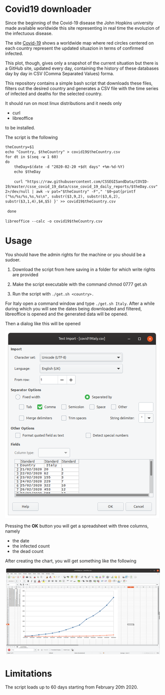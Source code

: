 # Covid19 downloader

Since the beginning of the Covid-19 disease the John Hopkins university made available worldwide this site representing in real time the evoluzion of the infectuous disease.

The site [Covid-19](https://gisanddata.maps.arcgis.com/apps/opsdashboard/index.html#/bda7594740fd40299423467b48e9ecf6) shows a worldwide map where red circles centered on each country represent the updated situazion in terms of confirmed infected.

This plot, though, gives only a snapshot of the current situation but there is a GitHub site, updated every day, containing the history of these databases day by day in CSV (Comma Separated Values) forma.

This repository contains a simple bash script that downloads these files, filters out the desired country and generates a CSV file with the time series of infected and deaths for the selected country.

It should run on most linux distributions and it needs only

* curl
* libreoffice

to be installed.

The script is the following 

```
theCountry=$1
echo "Country, $theCountry" > covid19$theCountry.csv
for dt in $(seq -w 1 60)
do
    theDay=$(date -d "2020-02-20 +$dt days" +%m-%d-%Y)
    echo $theDay    

    curl "https://raw.githubusercontent.com/CSSEGISandData/COVID-19/master/csse_covid_19_data/csse_covid_19_daily_reports/$theDay.csv" 2>/dev/null | awk -v pat="$theCountry" -F"," '$0~pat{printf ("%s/%s/%s,%s,%s\n", substr($3,9,2), substr($3,6,2), substr($3,1,4),$4,$5) }' >> covid19$theCountry.csv

 done

libreoffice --calc -o covid19$theCountry.csv
```

# Usage

You should have the admin rights for the machine or you should be a sudoer.

1. Download the script from here saving in a folder for which write rights are provided

2. Make the script executable with the command
chmod 0777 get.sh

3. Run the script with `./get.sh <country>.`

For Italy open a command window and type `./get.sh Italy`.
After a while during which you will see the dates being downloaded and filtered, libreoffice is opened and the generated data will be opened.

Then a dialog like this will be opened

![csv](doc/pic01.png)

Pressing the **OK** button you will get a spreadsheet with three columns, namely 

* the date
* the infected count
* the dead count

After creating the chart, you will get something like the following

![chart](doc/pic02.png)

# Limitations
The script loads up to 60 days starting from February 20th 2020.
